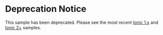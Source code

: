 # Deprecation Notice

This sample has been deprecated. Please see the most recent [Ionic 1.x](https://github.com/auth0-samples/auth0-ionic-samples) and [Ionic 2+](https://github.com/auth0-samples/auth0-ionic2-samples) samples.